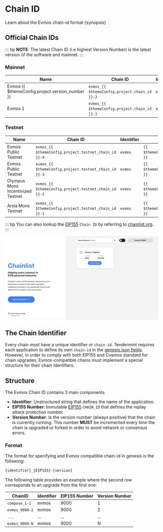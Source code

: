 <!--
order: 3
-->

# Chain ID

Learn about the Evmos chain-id format {synopsis}

## Official Chain IDs

::: tip
**NOTE**: The latest Chain ID (i.e highest Version Number) is the latest version of the software and mainnet.
:::

### Mainnet

| Name                                            | Chain ID                                      | Identifier | EIP155 Number                         | Version Number                              |
| ----------------------------------------------- | --------------------------------------------- | ---------- | ------------------------------------- | ------------------------------------------- |
| Evmos {{ $themeConfig.project.version_number }} | `evmos_{{ $themeConfig.project.chain_id }}-2` | `evmos`    | `{{ $themeConfig.project.chain_id }}` | `{{ $themeConfig.project.version_number }}` |
| Evmos 1                                         | `evmos_{{ $themeConfig.project.chain_id }}-1` | `evmos`    | `{{ $themeConfig.project.chain_id }}` | `1`                                         |

### Testnet

| Name                              | Chain ID                                              | Identifier | EIP155 Number                                 | Version Number                                      |
| --------------------------------- | ----------------------------------------------------- | ---------- | --------------------------------------------- | --------------------------------------------------- |
| Evmos Public Testnet              | `evmos_{{ $themeConfig.project.testnet_chain_id }}-4` | `evmos`    | `{{ $themeConfig.project.testnet_chain_id }}` | `{{ $themeConfig.project.testnet_version_number }}` |
| Evmos Public Testnet              | `evmos_{{ $themeConfig.project.testnet_chain_id }}-3` | `evmos`    | `{{ $themeConfig.project.testnet_chain_id }}` | `3`                                                 |
| Olympus Mons Incentivized Testnet | `evmos_{{ $themeConfig.project.testnet_chain_id }}-2` | `evmos`    | `{{ $themeConfig.project.testnet_chain_id }}` | `2`                                                 |
| Arsia Mons Testnet                | `evmos_{{ $themeConfig.project.testnet_chain_id }}-1` | `evmos`    | `{{ $themeConfig.project.testnet_chain_id }}` | `1`                                                 |

::: tip
You can also lookup the [EIP155](https://github.com/ethereum/EIPs/blob/master/EIPS/eip-155.md) `Chain ID` by referring to [chainlist.org](https://chainlist.org/).
:::

![chainlist.org website](./../../img/chainlist.png)

## The Chain Identifier

Every chain must have a unique identifier or `chain-id`. Tendermint requires each application to
define its own `chain-id` in the [genesis.json fields](https://docs.tendermint.com/master/spec/core/genesis.html#genesis-fields). However, in order to comply with both EIP155 and Cosmos standard for chain upgrades, Evmos-compatible chains must implement a special structure for their chain identifiers.

## Structure

The Evmos Chain ID contains 3 main components

- **Identifier**: Unstructured string that defines the name of the application.
- **EIP155 Number**: Immutable [EIP155](https://github.com/ethereum/EIPs/blob/master/EIPS/eip-155.md) `CHAIN_ID` that defines the replay attack protection number.
- **Version Number**: Is the version number (always positive) that the chain is currently running.
This number **MUST** be incremented every time the chain is upgraded or forked in order to avoid network or consensus errors.

### Format

The format for specifying and Evmos compatible chain-id in genesis is the following:

```bash
{identifier}_{EIP155}-{version}
```

The following table provides an example where the second row corresponds to an upgrade from the first one:

| ChainID        | Identifier | EIP155 Number | Version Number |
| -------------- | ---------- | ------------- | -------------- |
| `compose_1-1` | evmos      | 9000          | 1              |
| `evmos_9000-2` | evmos      | 9000          | 2              |
| `...`          | ...        | ...           | ...            |
| `evmos_9000-N` | evmos      | 9000          | N              |
